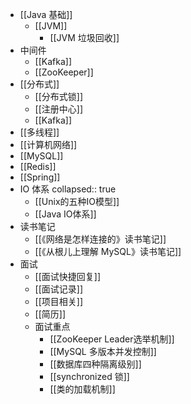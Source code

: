 - [[Java 基础]]
	- [[JVM]]
		- [[JVM 垃圾回收]]
- 中间件
	- [[Kafka]]
	- [[ZooKeeper]]
- [[分布式]]
	- [[分布式锁]]
	- [[注册中心]]
	- [[Kafka]]
- [[多线程]]
- [[计算机网络]]
- [[MySQL]]
- [[Redis]]
- [[Spring]]
- IO 体系
  collapsed:: true
	- [[Unix的五种IO模型]]
	- [[Java IO体系]]
- 读书笔记
	- [[《网络是怎样连接的》读书笔记]]
	- [[《从根儿上理解 MySQL》读书笔记]]
- 面试
	- [[面试快捷回复]]
	- [[面试记录]]
	- [[项目相关]]
	- [[简历]]
	- 面试重点
		- [[ZooKeeper Leader选举机制]]
		- [[MySQL 多版本并发控制]]
		- [[数据库四种隔离级别]]
		- [[synchronized 锁]]
		- [[类的加载机制]]